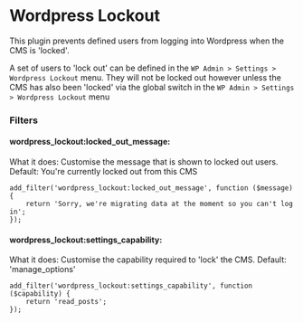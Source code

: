 # Wordpress Lockout
This plugin prevents defined users from logging into Wordpress when the CMS is 'locked'.

A set of users to 'lock out' can be defined in the `WP Admin > Settings > Wordpress Lockout` menu. They will not be locked out
however unless the CMS has also been 'locked' via the global switch in the `WP Admin > Settings > Wordpress Lockout` menu


### Filters

#### wordpress_lockout:locked_out_message:
What it does:   Customise the message that is shown to locked out users.
Default:        You're currently locked out from this CMS

```
add_filter('wordpress_lockout:locked_out_message', function ($message) {
    return 'Sorry, we're migrating data at the moment so you can't log in';
});
```


#### wordpress_lockout:settings_capability:
What it does:   Customise the capability required to 'lock' the CMS.
Default:        'manage_options'

```
add_filter('wordpress_lockout:settings_capability', function ($capability) {
    return 'read_posts';
});
```
